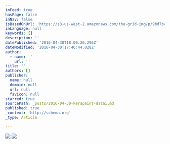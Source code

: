 ```yaml
---
inFeed: true
hasPage: false
inNav: false
isBasedOnUrl: 'https://s3-us-west-2.amazonaws.com/the-grid-img/p/9bd7b4bd905167d00e33cdb757018eb06a37cfa3.png'
inLanguage: null
keywords: []
description: ''
datePublished: '2016-04-30T18:00:26.296Z'
dateModified: '2016-04-30T17:46:44.028Z'
author:
  - name: ''
    url: ''
title: ''
authors: []
publisher:
  name: null
  domain: null
  url: null
  favicon: null
starred: true
sourcePath: _posts/2016-04-30-kerapaint-dazai.md
published: true
_context: 'http://schema.org'
_type: Article

---
```

![](https://the-grid-user-content.s3-us-west-2.amazonaws.com/56b1ef97-c89e-4e3d-a0b0-ccb760a9b749.jpg)
![](https://s3-us-west-2.amazonaws.com/the-grid-img/p/9bd7b4bd905167d00e33cdb757018eb06a37cfa3.png)